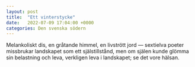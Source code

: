 ```yaml
---
layout: post
title:  "Ett vinterstycke"
date:   2022-07-09 17:04:00 +0000
categories: Den svenska södern
---
```


Melankoliskt dis, en gråtande himmel, en livstrött jord &mdash; sextielva poeter missbrukar landskapet som ett själstillstånd, men om själen kunde glömma sin belastning och leva, verkligen leva i landskapet; se det vore hälsan.
